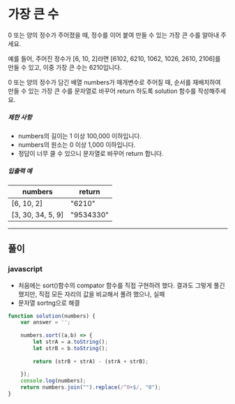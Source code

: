 # **가장 큰 수**

0 또는 양의 정수가 주어졌을 때, 정수를 이어 붙여 만들 수 있는 가장 큰 수를 알아내 주세요.

예를 들어, 주어진 정수가 [6, 10, 2]라면 [6102, 6210, 1062, 1026, 2610, 2106]를 만들 수 있고, 이중 가장 큰 수는 6210입니다.

0 또는 양의 정수가 담긴 배열 numbers가 매개변수로 주어질 때, 순서를 재배치하여 만들 수 있는 가장 큰 수를 문자열로 바꾸어 return 하도록 solution 함수를 작성해주세요.

##### 제한 사항

- numbers의 길이는 1 이상 100,000 이하입니다.
- numbers의 원소는 0 이상 1,000 이하입니다.
- 정답이 너무 클 수 있으니 문자열로 바꾸어 return 합니다.

##### 입출력 예

| numbers           | return    |
| ----------------- | --------- |
| [6, 10, 2]        | "6210"    |
| [3, 30, 34, 5, 9] | "9534330" |



---

## 풀이

### javascript

- 처음에는 sort()함수의 compator 함수를 직접 구현하려 했다. 결과도 그렇게 풀긴 했지만, 직접 모든 자리의 값을 비교해서 풀려 했으나, 실패
- 문자열 sortng으로 해결

```js
function solution(numbers) {
    var answer = '';
    
    numbers.sort((a,b) => {
        let strA = a.toString();
        let strB = b.toString();
    
        return (strB + strA) - (strA + strB);
        
    });
    console.log(numbers);
    return numbers.join("").replace(/^0+$/, "0");
}
```

